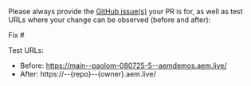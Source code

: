 Please always provide the [GitHub issue(s)](../issues) your PR is for, as well as test URLs where your change can be observed (before and after):

Fix #<gh-issue-id>

Test URLs:
- Before: https://main--paolom-080725-5--aemdemos.aem.live/
- After: https://<branch>--{repo}--{owner}.aem.live/
